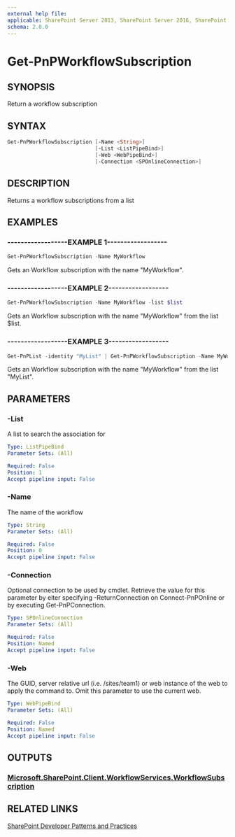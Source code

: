 ```yaml
---
external help file:
applicable: SharePoint Server 2013, SharePoint Server 2016, SharePoint Online
schema: 2.0.0
---
```

# Get-PnPWorkflowSubscription

## SYNOPSIS
Return a workflow subscription

## SYNTAX 

```powershell
Get-PnPWorkflowSubscription [-Name <String>]
                            [-List <ListPipeBind>]
                            [-Web <WebPipeBind>]
                            [-Connection <SPOnlineConnection>]
```

## DESCRIPTION
Returns a workflow subscriptions from a list

## EXAMPLES

### ------------------EXAMPLE 1------------------
```powershell
Get-PnPWorkflowSubscription -Name MyWorkflow
```

Gets an Workflow subscription with the name "MyWorkflow".

### ------------------EXAMPLE 2------------------
```powershell
Get-PnPWorkflowSubscription -Name MyWorkflow -list $list
```

Gets an Workflow subscription with the name "MyWorkflow" from the list $list.

### ------------------EXAMPLE 3------------------
```powershell
Get-PnPList -identity "MyList" | Get-PnPWorkflowSubscription -Name MyWorkflow
```

Gets an Workflow subscription with the name "MyWorkflow" from the list "MyList".

## PARAMETERS

### -List
A list to search the association for

```yaml
Type: ListPipeBind
Parameter Sets: (All)

Required: False
Position: 1
Accept pipeline input: False
```

### -Name
The name of the workflow

```yaml
Type: String
Parameter Sets: (All)

Required: False
Position: 0
Accept pipeline input: False
```

### -Connection
Optional connection to be used by cmdlet. Retrieve the value for this parameter by eiter specifying -ReturnConnection on Connect-PnPOnline or by executing Get-PnPConnection.

```yaml
Type: SPOnlineConnection
Parameter Sets: (All)

Required: False
Position: Named
Accept pipeline input: False
```

### -Web
The GUID, server relative url (i.e. /sites/team1) or web instance of the web to apply the command to. Omit this parameter to use the current web.

```yaml
Type: WebPipeBind
Parameter Sets: (All)

Required: False
Position: Named
Accept pipeline input: False
```

## OUTPUTS

### [Microsoft.SharePoint.Client.WorkflowServices.WorkflowSubscription](https://msdn.microsoft.com/en-us/library/microsoft.sharepoint.client.workflowservices.workflowsubscription.aspx)

## RELATED LINKS

[SharePoint Developer Patterns and Practices](http://aka.ms/sppnp)
